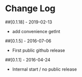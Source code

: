 # Change Log
##[0.1.18] - 2019-02-13
- add convenience getInt

##[0.1.5] - 2016-07-06
- First public github release

##[0.1.1] - 2016-04-24
- Internal start / no public release


